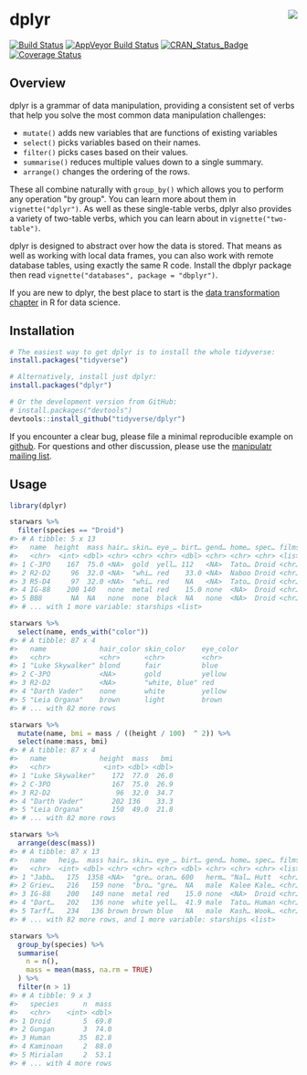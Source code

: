 
<!-- README.md is generated from README.Rmd. Please edit that file -->
dplyr <img src="man/figures/logo.png" align="right" />
======================================================

[![Build Status](https://travis-ci.org/tidyverse/dplyr.svg?branch=master)](https://travis-ci.org/tidyverse/dplyr) [![AppVeyor Build Status](https://ci.appveyor.com/api/projects/status/github/tidyverse/dplyr?branch=master&svg=true)](https://ci.appveyor.com/project/tidyverse/dplyr) [![CRAN\_Status\_Badge](http://www.r-pkg.org/badges/version/dplyr)](http://cran.r-project.org/package=dplyr) [![Coverage Status](https://codecov.io/gh/tidyverse/dplyr/branch/master/graph/badge.svg)](https://codecov.io/gh/tidyverse/dplyr?branch=master)

Overview
--------

dplyr is a grammar of data manipulation, providing a consistent set of verbs that help you solve the most common data manipulation challenges:

-   `mutate()` adds new variables that are functions of existing variables
-   `select()` picks variables based on their names.
-   `filter()` picks cases based on their values.
-   `summarise()` reduces multiple values down to a single summary.
-   `arrange()` changes the ordering of the rows.

These all combine naturally with `group_by()` which allows you to perform any operation "by group". You can learn more about them in `vignette("dplyr")`. As well as these single-table verbs, dplyr also provides a variety of two-table verbs, which you can learn about in `vignette("two-table")`.

dplyr is designed to abstract over how the data is stored. That means as well as working with local data frames, you can also work with remote database tables, using exactly the same R code. Install the dbplyr package then read `vignette("databases", package = "dbplyr")`.

If you are new to dplyr, the best place to start is the [data transformation chapter](http://r4ds.had.co.nz/transform.html) in R for data science.

Installation
------------

``` r
# The easiest way to get dplyr is to install the whole tidyverse:
install.packages("tidyverse")

# Alternatively, install just dplyr:
install.packages("dplyr")

# Or the development version from GitHub:
# install.packages("devtools")
devtools::install_github("tidyverse/dplyr")
```

If you encounter a clear bug, please file a minimal reproducible example on [github](https://github.com/tidyverse/dplyr/issues). For questions and other discussion, please use the [manipulatr mailing list](https://groups.google.com/group/manipulatr).

Usage
-----

``` r
library(dplyr)

starwars %>% 
  filter(species == "Droid")
#> # A tibble: 5 x 13
#>   name  height  mass hair… skin… eye_… birt… gend… home… spec… films vehi…
#>   <chr>  <int> <dbl> <chr> <chr> <chr> <dbl> <chr> <chr> <chr> <lis> <lis>
#> 1 C-3PO    167  75.0 <NA>  gold  yell… 112   <NA>  Tato… Droid <chr… <chr…
#> 2 R2-D2     96  32.0 <NA>  "whi… red    33.0 <NA>  Naboo Droid <chr… <chr…
#> 3 R5-D4     97  32.0 <NA>  "whi… red    NA   <NA>  Tato… Droid <chr… <chr…
#> 4 IG-88    200 140   none  metal red    15.0 none  <NA>  Droid <chr… <chr…
#> 5 BB8       NA  NA   none  none  black  NA   none  <NA>  Droid <chr… <chr…
#> # ... with 1 more variable: starships <list>

starwars %>% 
  select(name, ends_with("color"))
#> # A tibble: 87 x 4
#>   name             hair_color skin_color    eye_color
#>   <chr>            <chr>      <chr>         <chr>    
#> 1 "Luke Skywalker" blond      fair          blue     
#> 2 C-3PO            <NA>       gold          yellow   
#> 3 R2-D2            <NA>       "white, blue" red      
#> 4 "Darth Vader"    none       white         yellow   
#> 5 "Leia Organa"    brown      light         brown    
#> # ... with 82 more rows

starwars %>% 
  mutate(name, bmi = mass / ((height / 100)  ^ 2)) %>%
  select(name:mass, bmi)
#> # A tibble: 87 x 4
#>   name             height  mass   bmi
#>   <chr>             <int> <dbl> <dbl>
#> 1 "Luke Skywalker"    172  77.0  26.0
#> 2 C-3PO               167  75.0  26.9
#> 3 R2-D2                96  32.0  34.7
#> 4 "Darth Vader"       202 136    33.3
#> 5 "Leia Organa"       150  49.0  21.8
#> # ... with 82 more rows

starwars %>% 
  arrange(desc(mass))
#> # A tibble: 87 x 13
#>   name   heig…  mass hair… skin… eye_… birt… gend… home… spec… films vehi…
#>   <chr>  <int> <dbl> <chr> <chr> <chr> <dbl> <chr> <chr> <chr> <lis> <lis>
#> 1 "Jabb…   175  1358 <NA>  "gre… oran… 600   herm… "Nal… Hutt  <chr… <chr…
#> 2 Griev…   216   159 none  "bro… "gre…  NA   male  Kalee Kale… <chr… <chr…
#> 3 IG-88    200   140 none  metal red    15.0 none  <NA>  Droid <chr… <chr…
#> 4 "Dart…   202   136 none  white yell…  41.9 male  Tato… Human <chr… <chr…
#> 5 Tarff…   234   136 brown brown blue   NA   male  Kash… Wook… <chr… <chr…
#> # ... with 82 more rows, and 1 more variable: starships <list>

starwars %>%
  group_by(species) %>%
  summarise(
    n = n(),
    mass = mean(mass, na.rm = TRUE)
  ) %>%
  filter(n > 1)
#> # A tibble: 9 x 3
#>   species      n  mass
#>   <chr>    <int> <dbl>
#> 1 Droid        5  69.8
#> 2 Gungan       3  74.0
#> 3 Human       35  82.8
#> 4 Kaminoan     2  88.0
#> 5 Mirialan     2  53.1
#> # ... with 4 more rows
```
